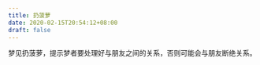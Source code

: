 ```yaml
---
title: 扔菠萝
date: 2020-02-15T20:54:12+08:00
draft: false
---
```


梦见扔菠萝，提示梦者要处理好与朋友之间的关系，否则可能会与朋友断绝关系。

